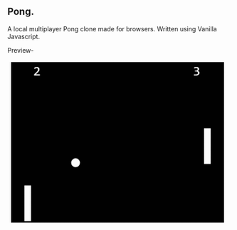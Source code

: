 ## Pong.
A local multiplayer Pong clone made for browsers.
Written using Vanilla Javascript.

Preview-

![Preview](demo/preview.gif)
